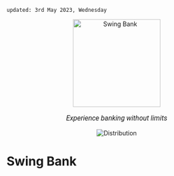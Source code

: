    updated: 3rd May 2023, Wednesday

<div align=center>
    <a href="https://github.com/warmachine028/Swing-Bank">
        <img width="200" src="https://user-images.githubusercontent.com/75939390/235854846-0596d942-9ab1-4148-9f1c-7ed1f47201f5.png" alt="Swing Bank">
    </a>
    <p style="font-family: roboto, calibri; font-size:12pt; font-style:italic"> Experience banking without limits </p>
    <a src="https://github.com/warmachine028/Swing-Bank/actions">
        <img src="https://github.com/warmachine028/Swing-Bank/actions/workflows/ant.yml/badge.svg" alt="Distribution"/>
    </a>
</div>


# Swing Bank
